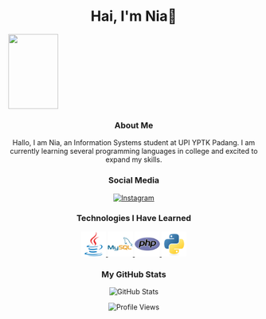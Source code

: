 <h1 align="center">Hai, I'm Nia👀</h1>
<p align="right" style="display: flex">
<img src="https://media.giphy.com/media/M9gbBd9nbDrOTu1Mqx/giphy.gif" width="100" height="150"/>
</p>

<h3 align="center">About Me</h3>
<p align="center">Hallo, I am Nia, an Information Systems student at UPI YPTK Padang. I am currently learning several programming languages in college and excited to expand my skills.</p>

<h3 align="center">Social Media</h3>
<p align="center">
  <a href="https://instagram.com/niakhrn18" target="_blank">
    <img src="https://raw.githubusercontent.com/rahuldkjain/github-profile-readme-generator/master/src/images/icons/Social/instagram.svg" alt="Instagram" height="30" width="40" />
  </a>
</p>

<h3 align="center">Technologies I Have Learned</h3>
<p align="center">
  <a href="https://www.java.com" target="_blank" rel="noreferrer"> 
    <img src="https://raw.githubusercontent.com/devicons/devicon/master/icons/java/java-original.svg" alt="Java" width="50" height="50"/> 
  </a>
  <a href="https://www.mysql.com/" target="_blank" rel="noreferrer"> 
    <img src="https://raw.githubusercontent.com/devicons/devicon/master/icons/mysql/mysql-original-wordmark.svg" alt="MySQL" width="50" height="50"/> 
  </a>
  <a href="https://www.php.net" target="_blank" rel="noreferrer"> 
    <img src="https://raw.githubusercontent.com/devicons/devicon/master/icons/php/php-original.svg" alt="PHP" width="50" height="50"/> 
  </a>
  <a href="https://www.python.org" target="_blank" rel="noreferrer"> 
    <img src="https://raw.githubusercontent.com/devicons/devicon/master/icons/python/python-original.svg" alt="Python" width="50" height="50"/> 
  </a>
</p>

<h3 align="center">My GitHub Stats</h3>
<p align="center"> 
  <img src="https://github-readme-stats.vercel.app/api?username=niakhairani&show_icons=true&theme=gotham" alt="GitHub Stats" />
</p>
<p align="center"> 
  <img src="https://komarev.com/ghpvc/?username=niakhairani&label=Profile%20views&color=0e75b6&style=flat" alt="Profile Views" /> 
</p>

